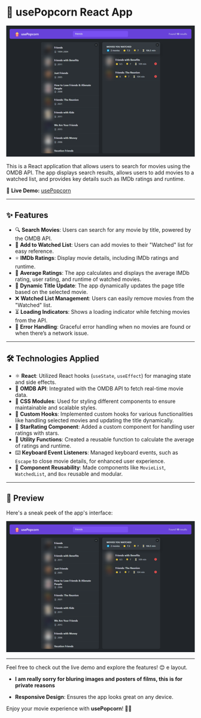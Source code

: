 # 🍿 usePopcorn React App

![Project Preview](./public/preview.png)

This is a React application that allows users to search for movies using the OMDB API. The app displays search results, allows users to add movies to a watched list, and provides key details such as IMDb ratings and runtime.

🔗 **Live Demo:** [usePopcorn](https://usepopcorn-mo3bassias-projects.vercel.app)

---

## ✨ Features

- 🔍 **Search Movies**: Users can search for any movie by title, powered by the OMDB API.
- 🍿 **Add to Watched List**: Users can add movies to their "Watched" list for easy reference.
- ⭐ **IMDb Ratings**: Display movie details, including IMDb ratings and runtime.
- 🧮 **Average Ratings**: The app calculates and displays the average IMDb rating, user rating, and runtime of watched movies.
- 🔔 **Dynamic Title Update**: The app dynamically updates the page title based on the selected movie.
- ❌ **Watched List Management**: Users can easily remove movies from the "Watched" list.
- ⏳ **Loading Indicators**: Shows a loading indicator while fetching movies from the API.
- 🛑 **Error Handling**: Graceful error handling when no movies are found or when there’s a network issue.

---

## 🛠️ Technologies Applied

- ⚛️ **React**: Utilized React hooks (`useState`, `useEffect`) for managing state and side effects.
- 📡 **OMDB API**: Integrated with the OMDB API to fetch real-time movie data.
- 🎨 **CSS Modules**: Used for styling different components to ensure maintainable and scalable styles.
- 💫 **Custom Hooks**: Implemented custom hooks for various functionalities like handling selected movies and updating the title dynamically.
- 🌟 **StarRating Component**: Added a custom component for handling user ratings with stars.
- 🧮 **Utility Functions**: Created a reusable function to calculate the average of ratings and runtime.
- ⌨️ **Keyboard Event Listeners**: Managed keyboard events, such as `Escape` to close movie details, for enhanced user experience.
- 🔄 **Component Reusability**: Made components like `MovieList`, `WatchedList`, and `Box` reusable and modular.

---

## 📸 Preview

Here's a sneak peek of the app's interface:

![Project Preview](./public/preview.png)

---

Feel free to check out the live demo and explore the features! 😊
e layout.

- **I am really sorry for bluring images and posters of films, this is for private reasons**

- **Responsive Design**: Ensures the app looks great on any device.

Enjoy your movie experience with **usePopcorn**! 🍿✨
